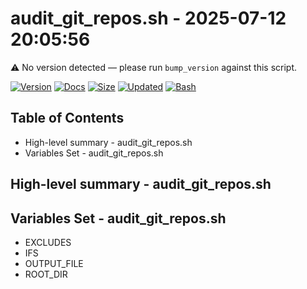 # audit_git_repos.sh - 2025-07-12 20:05:56

⚠️ No version detected — please run `bump_version` against this script.

[![Version](https://img.shields.io/badge/version-0.0.0-purple.svg)](./audit_git_repos.sh)
[![Docs](https://img.shields.io/badge/docs-generated-orange.svg)](./docs/audit_git_repos.md)
[![Size](https://img.shields.io/badge/size-1.7KB-yellow)](./audit_git_repos.sh)
[![Updated](https://img.shields.io/badge/updated-2025--07--12-blue)](./audit_git_repos.sh)
[![Bash](https://img.shields.io/badge/bash-5--2--21-red)](https://www.gnu.org/software/bash/)

## Table of Contents
- High-level summary - audit_git_repos.sh
- Variables Set - audit_git_repos.sh

## High-level summary - audit_git_repos.sh


## Variables Set - audit_git_repos.sh
- EXCLUDES
- IFS
- OUTPUT_FILE
- ROOT_DIR
